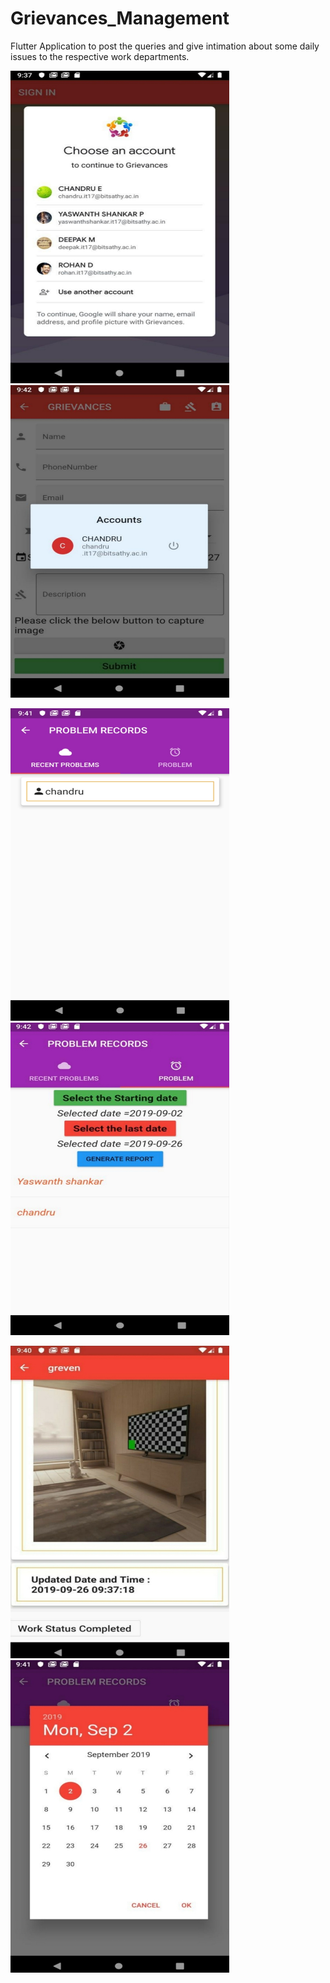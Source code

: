 # Grievances_Management
Flutter Application to post the queries and give intimation about some daily issues to the respective work departments.


<img src ="images/sign_in.jpg" height = "500" width = "350">        &nbsp;&nbsp;&nbsp;&nbsp; &nbsp;&nbsp; &nbsp;&nbsp;&nbsp;&nbsp;&nbsp;&nbsp; &nbsp;&nbsp; &nbsp;&nbsp;          &nbsp;&nbsp;&nbsp;         <img src ="images/desc.jpg" height = "500" width = "350">





<img src ="images/problem.jpg" height = "500" width = "350">        &nbsp;&nbsp;&nbsp;&nbsp; &nbsp;&nbsp; &nbsp;&nbsp;&nbsp;&nbsp;&nbsp;&nbsp; &nbsp;&nbsp; &nbsp;&nbsp;          &nbsp;&nbsp;&nbsp;         <img src ="images/recent_problems.jpg" height = "500" width = "350">





<img src ="images/cam.jpg" height = "500" width = "350">        &nbsp;&nbsp;&nbsp;&nbsp; &nbsp;&nbsp; &nbsp;&nbsp;&nbsp;&nbsp;&nbsp;&nbsp; &nbsp;&nbsp; &nbsp;&nbsp;          &nbsp;&nbsp;&nbsp;         <img src ="images/cal.jpg" height = "500" width = "350">

